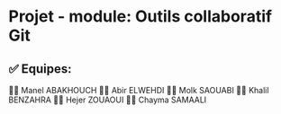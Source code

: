 # Projet - module: Outils collaboratif Git

## ✅️ Equipes:

:woman_technologist: Manel ABAKHOUCH
:woman_technologist: Abir ELWEHDI
:woman_technologist: Molk SAOUABI
:technologist: Khalil BENZAHRA
:woman_technologist: Hejer ZOUAOUI 
:woman_technologist: Chayma SAMAALI
